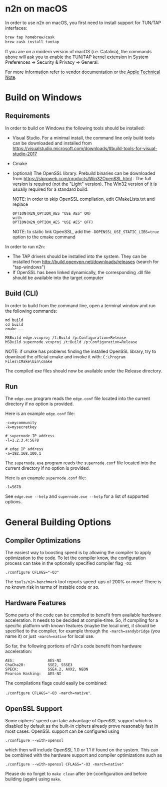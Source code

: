 # n2n on macOS

In order to use n2n on macOS, you first need to install support for TUN/TAP interfaces:

```bash
brew tap homebrew/cask
brew cask install tuntap
```

If you are on a modern version of macOS (i.e. Catalina), the commands above will ask you to enable the TUN/TAP kernel extension in System Preferences → Security & Privacy → General.

For more information refer to vendor documentation or the [Apple Technical Note](https://developer.apple.com/library/content/technotes/tn2459/_index.html).


# Build on Windows

## Requirements

In order to build on Windows the following tools should be installed:

- Visual Studio. For a minimal install, the command line only build tools can be
  downloaded and installed from https://visualstudio.microsoft.com/downloads/#build-tools-for-visual-studio-2017
- Cmake
- (optional) The OpenSSL library. Prebuild binaries can be downloaded from https://slproweb.com/products/Win32OpenSSL.html .
  The full version is required (not the "Light" version). The Win32 version of it is usually required for a standard build.

  NOTE: in order to skip OpenSSL compilation, edit CMakeLists.txt and replace

  ```plaintext
  OPTION(N2N_OPTION_AES "USE AES" ON)
  with
  OPTION(N2N_OPTION_AES "USE AES" OFF)
  ```

  NOTE: to static link OpenSSL, add the `-DOPENSSL_USE_STATIC_LIBS=true` option to the cmake command

In order to run n2n:

- The TAP drivers should be installed into the system. They can be installed from
  http://build.openvpn.net/downloads/releases (search for "tap-windows")
- If OpenSSL has been linked dynamically, the corresponding .dll file should be available
  into the target computer

## Build (CLI)

In order to build from the command line, open a terminal window and run the following commands:

```batch
md build
cd build
cmake ..

MSBuild edge.vcxproj /t:Build /p:Configuration=Release
MSBuild supernode.vcxproj /t:Build /p:Configuration=Release
```

NOTE: if cmake has problems finding the installed OpenSSL library, try to download the official cmake and invoke it with:
`C:\Program Files\CMake\bin\cmake`

The compiled exe files should now be available under the Release directory.

## Run

The `edge.exe` program reads the `edge.conf` file located into the current directory if no option is provided.

Here is an example `edge.conf` file:

```plaintext
-c=mycommunity
-k=mysecretkey

# supernode IP address
-l=1.2.3.4:5678

# edge IP address
-a=192.168.100.1
```

The `supernode.exe` program reads the `supernode.conf` file located into the current directory if no option is provided.

Here is an example `supernode.conf` file:

```plaintext
-l=5678
```

See `edge.exe --help` and `supernode.exe --help` for a list of supported options.

# General Building Options

## Compiler Optimizations

The easiest way to boosting speed is by allowing the compiler to apply optimization to the code. To let the compiler know, the configuration process can take in the optionally specified compiler flag `-O3`:

`./configure CFLAGS="-O3"`

The `tools/n2n-benchmark` tool reports speed-ups of 200% or more! There is no known risk in terms of instable code or so.

## Hardware Features

Some parts of the code can be compiled to benefit from available hardware acceleration. It needs to be decided at compile-time. So, if compiling for a specific platform with known features (maybe the local one), it should be specified to the compiler, for example through the `-march=sandybridge` (you name it) or just `-march=native` for local use.

So far, the following portions of n2n's code benefit from hardware acceleration:

```
AES:               AES-NI
ChaCha20:          SSE2, SSSE3
SPECK:             SSE4.2, AVX2, NEON
Pearson Hashing:   AES-NI
```

The compilations flags could easily be combined:

`./configure CFLAGS="-O3 -march=native"`.

## OpenSSL Support

Some ciphers' speed can take advantage of OpenSSL support which is disabled by default as the built-in ciphers already prove reasonably fast in most cases. OpenSSL support can be configured using

`./configure --with-openssl`

which then will include OpenSSL 1.0 or 1.1 if found on the system. This can be combined with the hardware support and compiler optimizations such as

`./configure --with-openssl CFLAGS="-O3 -march=native"`

Please do no forget to `make clean` after (re-)configuration and before building (again) using `make`.